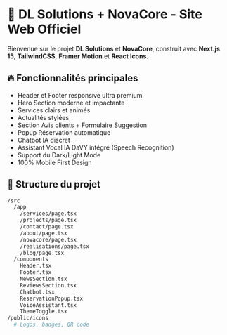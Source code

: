 # 🚀 DL Solutions + NovaCore - Site Web Officiel

Bienvenue sur le projet **DL Solutions** et **NovaCore**, construit avec **Next.js 15**, **TailwindCSS**, **Framer Motion** et **React Icons**.

## 🔥 Fonctionnalités principales
- Header et Footer responsive ultra premium
- Hero Section moderne et impactante
- Services clairs et animés
- Actualités stylées
- Section Avis clients + Formulaire Suggestion
- Popup Réservation automatique
- Chatbot IA discret
- Assistant Vocal IA DaVY intégré (Speech Recognition)
- Support du Dark/Light Mode
- 100% Mobile First Design

## 📂 Structure du projet
```bash
/src
  /app
    /services/page.tsx
    /projects/page.tsx
    /contact/page.tsx
    /about/page.tsx
    /novacore/page.tsx
    /realisations/page.tsx
    /blog/page.tsx
  /components
    Header.tsx
    Footer.tsx
    NewsSection.tsx
    ReviewsSection.tsx
    Chatbot.tsx
    ReservationPopup.tsx
    VoiceAssistant.tsx
    ThemeToggle.tsx
/public/icons
  # Logos, badges, QR code
